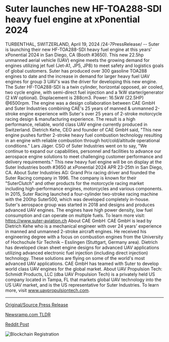 # Suter launches new HF-TOA288-SDI heavy fuel engine at xPonential 2024

TURBENTHAL, SWITZERLAND, April 19, 2024 /24-7PressRelease/ -- Suter is launching their new HF-TOA288-SDI heavy fuel engine at this years' xPonential 2024 in San Diego, CA (Booth #3650). This new 22.5hp unmanned aerial vehicle (UAV) engine meets the growing demand for engines utilizing jet fuel (Jet-A1, JP5, JP8) to meet safety and logistics goals of global customers.   Suter has produced over 300 gasoline TOA288 engines to date and the increase in demand for larger heavy fuel UAV engines for group 3 UAV's was the driver for developing this new engine. The Suter HF-TOA288-SDI is a twin cylinder, horizontal opposed, air cooled, two cycle engine, with semi-direct fuel injection and a 1kW starter/generator (2 kW optional). Displacement is 288cm3. Power: 16.5kW (22.5HP) @6500rpm. The engine was a design collaboration between CAE GmbH and Suter Industries combining CAE's 25 years of manned & unmanned 2-stroke engine experience with Suter's over 25 years of 2-stroke motorcycle racing design & manufacturing experience. The result is a high performance, reliable, world class UAV engine currently produced in Switzerland.  Dietrich Kehe, CEO and founder of CAE GmbH said, "This new engine pushes further 2-stroke heavy fuel combustion technology resulting in an engine with reliable combustion through hot/cold/altitude operational conditions." Lars Jäger. CSO of Suter Industries went on to say, "We continue to expand our capabilities, personnel and facilities to advance our aerospace engine solutions to meet challenging customer performance and delivery requirements."   This new heavy fuel engine will be on display at the Suter Industries booth #3650 at xPonential 2024 APR 23-25th in San Diego, CA.  About Suter Industries AG: Grand Prix racing driver and founded the Suter Racing company in 1996. The company is known for their "SuterClutch" and other products for the motorcycle racing market including high-performance engines, motorcycles and various components. In 2015, Suter Racing launched a four-cylinder two-stroke racing machine with the 200hp Suter500, which was developed completely in-house. Suter's aerospace group was started in 2018 and designs and produces advanced UAV engines. The engines have high power density, low fuel consumption and can operate on multiple fuels. To learn more visit: https://www.suter-aviation.ch  About CAE GmbH: CAE GmbH is lead by Dietrich Kehe who is a mechanical engineer with over 24 years' experience in manned and unmanned 2-stroke aircraft engines. He received his engineering degree with a focus on combustion engines from the University of Hochschule für Technik – Esslingen (Stuttgart, Germany area). Dietrich has developed clean sheet engine designs for advanced UAV applications utilizing advanced electronic fuel injection (including direct injection) technology. These solutions are flying on some of the world's most advanced UAV applications. CAE GmbH has teamed with Suter to develop world class UAV engines for the global market.  About UAV Propulsion Tech: Schmidt Products, LLC (dba UAV Propulsion Tech) is a privately held US company located in Tampa, FL that markets global UAV technology into the US UAV market, and is the US representative for Suter Industries. To learn more, visit www.uavpropulsiontech.com. 

---

[Original/Source Press Release](https://www.24-7pressrelease.com/press-release/510091/suter-launches-new-hf-toa288-sdi-heavy-fuel-engine-at-xponential-2024)
                    

[Newsramp.com TLDR](None) 



[Reddit Post](https://www.reddit.com/r/newsramp/comments/1c87599/suter_to_launch_new_heavy_fuel_engine_at/) 



![Blockchain Registration](https://cdn.newsramp.app/24-7PressRelease/qrcode/244/19/harpdTe9.webp)